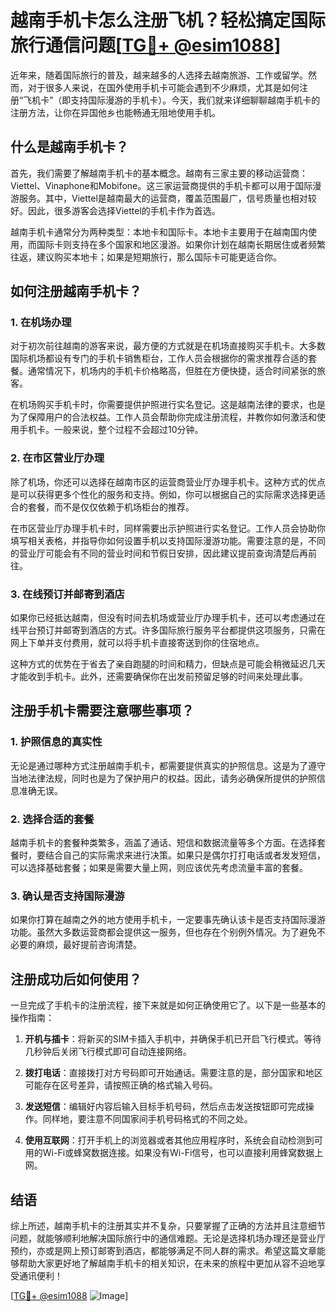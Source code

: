# 越南手机卡怎么注册飞机？轻松搞定国际旅行通信问题[[TG💪+ @esim1088](https://t.me/s/esim1088)]

近年来，随着国际旅行的普及，越来越多的人选择去越南旅游、工作或留学。然而，对于很多人来说，在国外使用手机卡可能会遇到不少麻烦，尤其是如何注册“飞机卡”（即支持国际漫游的手机卡）。今天，我们就来详细聊聊越南手机卡的注册方法，让你在异国他乡也能畅通无阻地使用手机。

## 什么是越南手机卡？

首先，我们需要了解越南手机卡的基本概念。越南有三家主要的移动运营商：Viettel、Vinaphone和Mobifone。这三家运营商提供的手机卡都可以用于国际漫游服务。其中，Viettel是越南最大的运营商，覆盖范围最广，信号质量也相对较好。因此，很多游客会选择Viettel的手机卡作为首选。

越南手机卡通常分为两种类型：本地卡和国际卡。本地卡主要用于在越南国内使用，而国际卡则支持在多个国家和地区漫游。如果你计划在越南长期居住或者频繁往返，建议购买本地卡；如果是短期旅行，那么国际卡可能更适合你。

## 如何注册越南手机卡？

### 1. 在机场办理

对于初次前往越南的游客来说，最方便的方式就是在机场直接购买手机卡。大多数国际机场都设有专门的手机卡销售柜台，工作人员会根据你的需求推荐合适的套餐。通常情况下，机场内的手机卡价格略高，但胜在方便快捷，适合时间紧张的旅客。

在机场购买手机卡时，你需要提供护照进行实名登记。这是越南法律的要求，也是为了保障用户的合法权益。工作人员会帮助你完成注册流程，并教你如何激活和使用手机卡。一般来说，整个过程不会超过10分钟。

### 2. 在市区营业厅办理

除了机场，你还可以选择在越南市区的运营商营业厅办理手机卡。这种方式的优点是可以获得更多个性化的服务和支持。例如，你可以根据自己的实际需求选择更适合的套餐，而不是仅仅依赖于机场柜台的推荐。

在市区营业厅办理手机卡时，同样需要出示护照进行实名登记。工作人员会协助你填写相关表格，并指导你如何设置手机以支持国际漫游功能。需要注意的是，不同的营业厅可能会有不同的营业时间和节假日安排，因此建议提前查询清楚后再前往。

### 3. 在线预订并邮寄到酒店

如果你已经抵达越南，但没有时间去机场或营业厅办理手机卡，还可以考虑通过在线平台预订并邮寄到酒店的方式。许多国际旅行服务平台都提供这项服务，只需在网上下单并支付费用，就可以将手机卡直接寄送到你的住宿地点。

这种方式的优势在于省去了亲自跑腿的时间和精力，但缺点是可能会稍微延迟几天才能收到手机卡。此外，还需要确保你在出发前预留足够的时间来处理此事。

## 注册手机卡需要注意哪些事项？

### 1. 护照信息的真实性

无论是通过哪种方式注册越南手机卡，都需要提供真实的护照信息。这是为了遵守当地法律法规，同时也是为了保护用户的权益。因此，请务必确保所提供的护照信息准确无误。

### 2. 选择合适的套餐

越南手机卡的套餐种类繁多，涵盖了通话、短信和数据流量等多个方面。在选择套餐时，要结合自己的实际需求来进行决策。如果只是偶尔打打电话或者发发短信，可以选择基础套餐；如果是需要大量上网，则应该优先考虑流量丰富的套餐。

### 3. 确认是否支持国际漫游

如果你打算在越南之外的地方使用手机卡，一定要事先确认该卡是否支持国际漫游功能。虽然大多数运营商都会提供这一服务，但也存在个别例外情况。为了避免不必要的麻烦，最好提前咨询清楚。

## 注册成功后如何使用？

一旦完成了手机卡的注册流程，接下来就是如何正确使用它了。以下是一些基本的操作指南：

1. **开机与插卡**：将新买的SIM卡插入手机中，并确保手机已开启飞行模式。等待几秒钟后关闭飞行模式即可自动连接网络。
   
2. **拨打电话**：直接拨打对方号码即可开始通话。需要注意的是，部分国家和地区可能存在区号差异，请按照正确的格式输入号码。

3. **发送短信**：编辑好内容后输入目标手机号码，然后点击发送按钮即可完成操作。同样地，要注意不同国家间手机号码格式的不同之处。

4. **使用互联网**：打开手机上的浏览器或者其他应用程序时，系统会自动检测到可用的Wi-Fi或蜂窝数据连接。如果没有Wi-Fi信号，也可以直接利用蜂窝数据上网。

## 结语

综上所述，越南手机卡的注册其实并不复杂，只要掌握了正确的方法并且注意细节问题，就能够顺利地解决国际旅行中的通信难题。无论是选择机场办理还是营业厅预约，亦或是网上预订邮寄到酒店，都能够满足不同人群的需求。希望这篇文章能够帮助大家更好地了解越南手机卡的相关知识，在未来的旅程中更加从容不迫地享受通讯便利！

[[TG💪+ @esim1088](https://t.me/s/esim1088) ![Image](https://i.postimg.cc/4NQfJmqS/Snipaste-2025-05-13-00-14-12.png)]